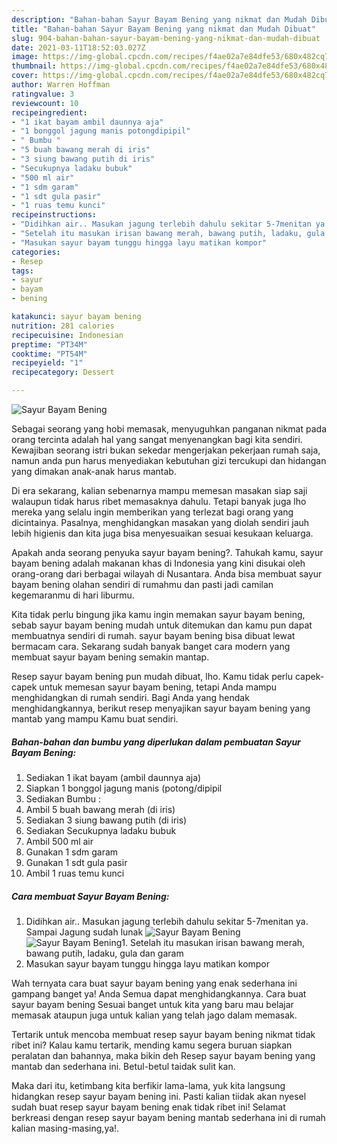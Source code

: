 ```yaml
---
description: "Bahan-bahan Sayur Bayam Bening yang nikmat dan Mudah Dibuat"
title: "Bahan-bahan Sayur Bayam Bening yang nikmat dan Mudah Dibuat"
slug: 904-bahan-bahan-sayur-bayam-bening-yang-nikmat-dan-mudah-dibuat
date: 2021-03-11T18:52:03.027Z
image: https://img-global.cpcdn.com/recipes/f4ae02a7e84dfe53/680x482cq70/sayur-bayam-bening-foto-resep-utama.jpg
thumbnail: https://img-global.cpcdn.com/recipes/f4ae02a7e84dfe53/680x482cq70/sayur-bayam-bening-foto-resep-utama.jpg
cover: https://img-global.cpcdn.com/recipes/f4ae02a7e84dfe53/680x482cq70/sayur-bayam-bening-foto-resep-utama.jpg
author: Warren Hoffman
ratingvalue: 3
reviewcount: 10
recipeingredient:
- "1 ikat bayam ambil daunnya aja"
- "1 bonggol jagung manis potongdipipil"
- " Bumbu "
- "5 buah bawang merah di iris"
- "3 siung bawang putih di iris"
- "Secukupnya ladaku bubuk"
- "500 ml air"
- "1 sdm garam"
- "1 sdt gula pasir"
- "1 ruas temu kunci"
recipeinstructions:
- "Didihkan air.. Masukan jagung terlebih dahulu sekitar 5-7menitan ya. Sampai Jagung sudah lunak"
- "Setelah itu masukan irisan bawang merah, bawang putih, ladaku, gula dan garam"
- "Masukan sayur bayam tunggu hingga layu matikan kompor"
categories:
- Resep
tags:
- sayur
- bayam
- bening

katakunci: sayur bayam bening 
nutrition: 281 calories
recipecuisine: Indonesian
preptime: "PT34M"
cooktime: "PT54M"
recipeyield: "1"
recipecategory: Dessert

---
```



![Sayur Bayam Bening](https://img-global.cpcdn.com/recipes/f4ae02a7e84dfe53/680x482cq70/sayur-bayam-bening-foto-resep-utama.jpg)

Sebagai seorang yang hobi memasak, menyuguhkan panganan nikmat pada orang tercinta adalah hal yang sangat menyenangkan bagi kita sendiri. Kewajiban seorang istri bukan sekedar mengerjakan pekerjaan rumah saja, namun anda pun harus menyediakan kebutuhan gizi tercukupi dan hidangan yang dimakan anak-anak harus mantab.

Di era  sekarang, kalian sebenarnya mampu memesan masakan siap saji walaupun tidak harus ribet memasaknya dahulu. Tetapi banyak juga lho mereka yang selalu ingin memberikan yang terlezat bagi orang yang dicintainya. Pasalnya, menghidangkan masakan yang diolah sendiri jauh lebih higienis dan kita juga bisa menyesuaikan sesuai kesukaan keluarga. 



Apakah anda seorang penyuka sayur bayam bening?. Tahukah kamu, sayur bayam bening adalah makanan khas di Indonesia yang kini disukai oleh orang-orang dari berbagai wilayah di Nusantara. Anda bisa membuat sayur bayam bening olahan sendiri di rumahmu dan pasti jadi camilan kegemaranmu di hari liburmu.

Kita tidak perlu bingung jika kamu ingin memakan sayur bayam bening, sebab sayur bayam bening mudah untuk ditemukan dan kamu pun dapat membuatnya sendiri di rumah. sayur bayam bening bisa dibuat lewat bermacam cara. Sekarang sudah banyak banget cara modern yang membuat sayur bayam bening semakin mantap.

Resep sayur bayam bening pun mudah dibuat, lho. Kamu tidak perlu capek-capek untuk memesan sayur bayam bening, tetapi Anda mampu menghidangkan di rumah sendiri. Bagi Anda yang hendak menghidangkannya, berikut resep menyajikan sayur bayam bening yang mantab yang mampu Kamu buat sendiri.

<!--inarticleads1-->

##### Bahan-bahan dan bumbu yang diperlukan dalam pembuatan Sayur Bayam Bening:

1. Sediakan 1 ikat bayam (ambil daunnya aja)
1. Siapkan 1 bonggol jagung manis (potong/dipipil
1. Sediakan  Bumbu :
1. Ambil 5 buah bawang merah (di iris)
1. Sediakan 3 siung bawang putih (di iris)
1. Sediakan Secukupnya ladaku bubuk
1. Ambil 500 ml air
1. Gunakan 1 sdm garam
1. Gunakan 1 sdt gula pasir
1. Ambil 1 ruas temu kunci




<!--inarticleads2-->

##### Cara membuat Sayur Bayam Bening:

1. Didihkan air.. Masukan jagung terlebih dahulu sekitar 5-7menitan ya. Sampai Jagung sudah lunak
<img src="https://img-global.cpcdn.com/steps/236a18c8d7642e4f/160x128cq70/sayur-bayam-bening-langkah-memasak-1-foto.jpg" alt="Sayur Bayam Bening"><img src="https://img-global.cpcdn.com/steps/c1e825f3d0cf6286/160x128cq70/sayur-bayam-bening-langkah-memasak-1-foto.jpg" alt="Sayur Bayam Bening">1. Setelah itu masukan irisan bawang merah, bawang putih, ladaku, gula dan garam
1. Masukan sayur bayam tunggu hingga layu matikan kompor




Wah ternyata cara buat sayur bayam bening yang enak sederhana ini gampang banget ya! Anda Semua dapat menghidangkannya. Cara buat sayur bayam bening Sesuai banget untuk kita yang baru mau belajar memasak ataupun juga untuk kalian yang telah jago dalam memasak.

Tertarik untuk mencoba membuat resep sayur bayam bening nikmat tidak ribet ini? Kalau kamu tertarik, mending kamu segera buruan siapkan peralatan dan bahannya, maka bikin deh Resep sayur bayam bening yang mantab dan sederhana ini. Betul-betul taidak sulit kan. 

Maka dari itu, ketimbang kita berfikir lama-lama, yuk kita langsung hidangkan resep sayur bayam bening ini. Pasti kalian tiidak akan nyesel sudah buat resep sayur bayam bening enak tidak ribet ini! Selamat berkreasi dengan resep sayur bayam bening mantab sederhana ini di rumah kalian masing-masing,ya!.

